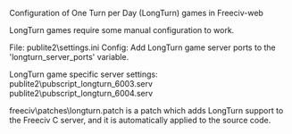 Configuration of One Turn per Day (LongTurn) games in Freeciv-web

LongTurn games require some manual configuration to work. 

File: publite2\settings.ini
Config: Add LongTurn game server ports to the 'longturn_server_ports' variable.

LongTurn game specific server settings:
publite2\pubscript_longturn_6003.serv
publite2\pubscript_longturn_6004.serv


freeciv\patches\longturn.patch is a patch which adds LongTurn support
to the Freeciv C server, and it is automatically applied to the source code.
